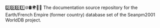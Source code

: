 2️⃣️0️⃣️0️⃣️1️⃣️🌐️🛢️🌍️🏴️📖️ The documentation source repository for the Earth/French Empire (former country) database set of the Seanpm2001 WorldDB project. 
